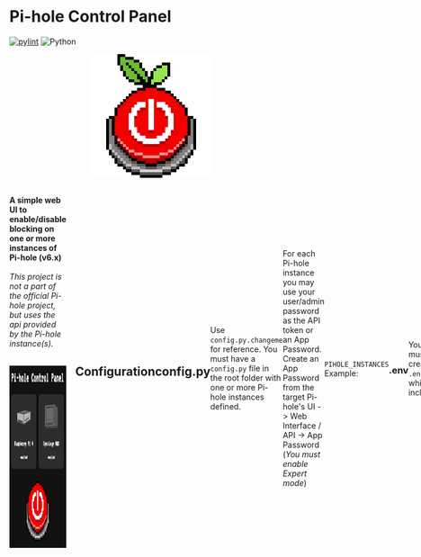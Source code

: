 # Pi-hole Control Panel

[![pylint](https://img.shields.io/github/actions/workflow/status/anthonymonforte/pihole-control-panel/pylint.yml?branch=main&label=pylint)](https://github.com/anthonymonforte/pihole-control-panel/actions/workflows/pylint.yml?query=branch%3Amain)
![Python](https://img.shields.io/badge/python-3.12%2B-blue?logo=python)

<p align="center">
  <img src="static/images/pi-panel-logo-off.png" alt="Pi-hole Control Panel" width="220" height="220">
</p>
<div style="display: flex; align-items: center;">
  <div style="flex: 3; padding-right: 1rem;">
    <p>
      <strong>A simple web UI to enable/disable blocking on one or more instances of Pi-hole (v6.x)</strong>
      <br>
      <br>
      <i>This project is not a part of the official Pi-hole project, but uses the api provided by the Pi-hole instance(s).</i>
      <br>
      <br>
    </p>
    <div style="flex: 1; text-align: right;">
      <img src="static/images/UI.png" alt="Pi-hole Control Panel UI" width="250" height="324">
    </div>
  </div>
<br>

## Configuration

## config.py

Use `config.py.changeme` for reference.  You must have a `config.py` file in the root folder with one or more Pi-hole instances defined.

For each Pi-hole instance you may use your user/admin password as the API token or an App Password.  Create an App Password from the target Pi-hole's UI -> Web Interface / API -> App Password (_You must enable Expert mode_)

| Name      | Default | Required | Example Value                                    | Description                                             |
|-----------|---------|----------|--------------------------------------------------|---------------------------------------------------------|
| `PIHOLE_INSTANCES` | `{}` | Yes | <i>See below</i> | Configuration for each Pi-hole instances.  Must have at least one entry. |
| `FLASK_SECRET_KEY` | n/a | Yes | `os.environ.get("FLASK_SECRET_KEY")` <br><i>if defined in .env file</i></br> | Secret key for Flask instance |
| `BLOCKING_DISABLE_DURATION` | `None` | No | `300` | Duration in seconds that blocking will revert to enabled after disabling.<br>If not defined then blocking is disabled indefinitely.</br> |
| `BLOCKING_ENABLE_DURATION` | `None` | No | `None` | Duration in seconds that blocking will revert to disabled after enabling.<br>If not defined then blocking is enabled indefinitely.</br> |

`PIHOLE_INSTANCES` Example:
```yaml
    "primary": {
        "domain": "pihole.yourdomain.net",
        "token": os.environ.get("PIHOLE_API_TOKEN"),
        "name": "Raspberry Pi 4",
        "location": "Office",
        "image": "/images/device/pi-case.png",
        "api_version": "v6"
    },
    "secondary": {
        "domain": "nas-pihole.yourdomain.net",
        "token": os.environ.get("NAS_API_TOKEN"),
        "name": "NAS",
        "location": "Server Room",
        "image": "/images/device/nas.png",
        "api_version": "v6"
    }
```

### .env

You must create a `.env` file which includes:
```
FLASK_SECRET_KEY=your secret key value
```

You can use python to generate a secret key value:
```bash
python3 -c "import secrets; print(secrets.token_hex(32))"
```

## Installation
You can create and run a Docker image with:
```bash
docker compose up -d --build
```

## Local Development

You can run it directly with:
```bash
flask run --host=0.0.0.0 --port=5000

```

Example Pylint commands:
```bash
pylint app.py services/ pihole/ utils/

pylint ./**/*.py --ignore=config.py --ignore-paths=venv
```

## License

- **Code**: GPLv3 — see [LICENSE](/LICENSES/LICENSE)
- **Images**: [CC BY-NC 4.0](https://creativecommons.org/licenses/by-nc/4.0/) — see [LICENSES/images.txt](LICENSES/images.txt)
